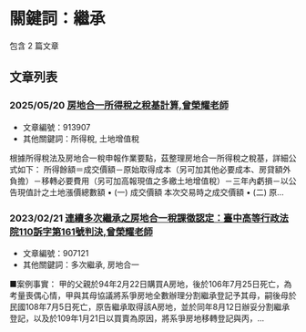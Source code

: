 # 關鍵詞：繼承

包含 2 篇文章

## 文章列表

### 2025/05/20 [房地合一所得稅之稅基計算,曾榮耀老師](../../articles/913907_%E6%88%BF%E5%9C%B0%E5%90%88%E4%B8%80%E6%89%80%E5%BE%97%E7%A8%85%E4%B9%8B%E7%A8%85%E5%9F%BA%E8%A8%88%E7%AE%97%2C%E6%9B%BE%E6%A6%AE%E8%80%80%E8%80%81%E5%B8%AB.md)
- 文章編號：913907
- 其他關鍵詞：所得稅, 土地增值稅

根據所得稅法及房地合一稅申報作業要點，茲整理房地合一所得稅之稅基，詳細公式如下： 所得餘額＝成交價額－原始取得成本（另可加其他必要成本、房貸額外負擔）－移轉必要費用（另可加高報現值之多繳土地增值稅）－三年內虧損－以公告現值計之土地漲價總數額 • (一) 成交價額 本次交易時之成交價額 • (二) 原...

### 2023/02/21 [連續多次繼承之房地合一稅課徵認定：臺中高等行政法院110訴字第161號判決,曾榮耀老師](../../articles/907121_%E9%80%A3%E7%BA%8C%E5%A4%9A%E6%AC%A1%E7%B9%BC%E6%89%BF%E4%B9%8B%E6%88%BF%E5%9C%B0%E5%90%88%E4%B8%80%E7%A8%85%E8%AA%B2%E5%BE%B5%E8%AA%8D%E5%AE%9A%EF%BC%9A%E8%87%BA%E4%B8%AD%E9%AB%98%E7%AD%89%E8%A1%8C%E6%94%BF%E6%B3%95%E9%99%A2110%E8%A8%B4%E5%AD%97%E7%AC%AC161%E8%99%9F%E5%88%A4%E6%B1%BA%2C%E6%9B%BE%E6%A6%AE%E8%80%80%E8%80%81%E5%B8%AB.md)
- 文章編號：907121
- 其他關鍵詞：多次繼承, 房地合一

■案例事實： 甲的父親於94年2月22日購買A房地，後於106年7月25日死亡，為考量喪偶心情，甲與其母協議將系爭房地全數辦理分割繼承登記予其母，嗣後母於民國108年7月5日死亡，原告繼承取得該A房地，並於同年8月12日辦妥分割繼承登記，以及於109年1月21日以買賣為原因，將系爭房地移轉登記與丙，...
